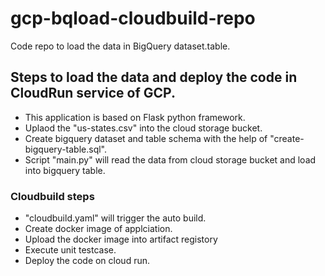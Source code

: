 # gcp-bqload-cloudbuild-repo
Code repo to load the data in BigQuery dataset.table.

## Steps to load the data and deploy the code in CloudRun service of GCP.
* This application is based on Flask python framework.
* Uplaod the "us-states.csv" into the cloud storage bucket.
* Create bigquery dataset and table schema with the help of "create-bigquery-table.sql".
* Script "main.py" will read the data from cloud storage bucket and load into bigquery table.

### Cloudbuild steps
* "cloudbuild.yaml" will trigger the auto build.
* Create docker image of applciation.
* Upload the docker image into artifact registory
* Execute unit testcase.
* Deploy the code on cloud run.
